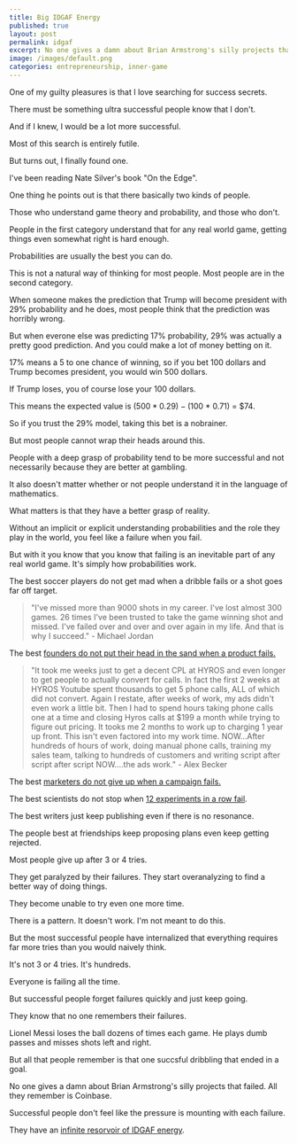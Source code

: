 ```yaml
---
title: Big IDGAF Energy
published: true
layout: post
permalink: idgaf
excerpt: No one gives a damn about Brian Armstrong's silly projects that failed. All they remember is Coinbase.
image: /images/default.png
categories: entrepreneurship, inner-game
---
```


One of my guilty pleasures is that I love searching for success secrets.

There must be something ultra successful people know that I don't.

And if I knew, I would be a lot more successful.

Most of this search is entirely futile.

But turns out, I finally found one.

I've been reading Nate Silver's book "On the Edge". 

One thing he points out is that there basically two kinds of people.

Those who understand game theory and probability, and those who don't.

People in the first category understand that for any real world game, getting things even somewhat right is hard enough. 

Probabilities are usually the best you can do.

This is not a natural way of thinking for most people. Most people are in the second category.

When someone makes the prediction that Trump will become president with 29% probability and he does, most people think that the prediction was horribly wrong.

But when everone else was predicting 17% probability, 29% was actually a pretty good prediction. And you could make a lot of money betting on it.

17% means a 5 to one chance of winning, so if you bet 100 dollars and Trump becomes president, you would win 500 dollars.

If Trump loses, you of course lose your 100 dollars.

This means the expected value is ($500 * 0.29) - ($100 * 0.71) = $74.

So if you trust the 29% model, taking this bet is a nobrainer.

But most people cannot wrap their heads around this.

People with a deep grasp of probability tend to be more successful and not necessarily because they are better at gambling.

It also doesn't matter whether or not people understand it in the language of mathematics.

What matters is that they have a better grasp of reality.

Without an implicit or explicit understanding probabilities and the role they play in the world, you feel like a failure when you fail.

But with it you know that you know that failing is an inevitable part of any real world game. It's simply how probabilities work.

The best soccer players do not get mad when a dribble fails or a shot goes far off target.

> "I've missed more than 9000 shots in my career. I've lost almost 300 games. 26 times I've been trusted to take the game winning shot and missed. I've failed over and over and over again in my life. And that is why I succeed." - Michael Jordan

The best [founders do not put their head in the sand when a product fails.](https://x.com/levelsio/status/1457315274466594817)

> "It took me weeks just to get a decent CPL at HYROS and even longer to get people to actually convert for calls. In fact the first 2 weeks at HYROS Youtube spent thousands to get 5 phone calls, ALL of which did not convert. Again I restate, after weeks of work, my ads didn't even work a little bit. Then I had to spend hours taking phone calls one at a time and closing Hyros calls at $199 a month while trying to figure out pricing. It tooks me 2 months to work up to charging 1 year up front. This isn't even factored into my work time. NOW...After hundreds of hours of work, doing manual phone calls, training my sales team, talking to hundreds of customers and writing script after script after script NOW....the ads work." - Alex Becker

The best [marketers do not give up when a campaign fails.](https://x.com/hammer_mt/status/1821240053768864025)

The best scientists do not stop when [12 experiments in a row fail](https://www.smithsonianmag.com/innovation/7-epic-fails-brought-to-you-by-the-genius-mind-of-thomas-edison-180947786/).

The best writers just keep publishing even if there is no resonance.

The people best at friendships keep proposing plans even keep getting rejected.

Most people give up after 3 or 4 tries.

They get paralyzed by their failures. They start overanalyzing to find a better way of doing things.

They become unable to try even one more time.

There is a pattern. It doesn't work. I'm not meant to do this.

But the most successful people have internalized that everything requires far more tries than you would naively think.

It's not 3 or 4 tries. It's hundreds.

Everyone is failing all the time.

But successful people forget failures quickly and just keep going.

They know that no one remembers their failures.

Lionel Messi loses the ball dozens of times each game. He plays dumb passes and misses shots left and right.

But all that people remember is that one succsful dribbling that ended in a goal.

No one gives a damn about Brian Armstrong's silly projects that failed. All they remember is Coinbase.

Successful people don't feel like the pressure is mounting with each failure.

They have an [infinite resorvoir of IDGAF energy](https://x.com/jakobgreenfeld/status/1826886491097755995).